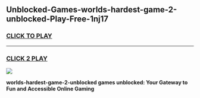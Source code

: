 
## Unblocked-Games-worlds-hardest-game-2-unblocked-Play-Free-1nj17
<h3>
<a href="https://premium76.site?title=worlds-hardest-game-2-unblocked&ref=18A1">CLICK TO PLAY</a></h3>
<hr>

<h3>
<a href="https://premium76.site?title=worlds-hardest-game-2-unblocked&ref=18A1">CLICK 2 PLAY</a>
  
</h3>

<a href="https://premium76.site?title=worlds-hardest-game-2-unblocked&ref=18A1"><img src="https://clearcache.store/games.png"></a>


**worlds-hardest-game-2-unblocked games unblocked: Your Gateway to Fun and Accessible Online Gaming**
